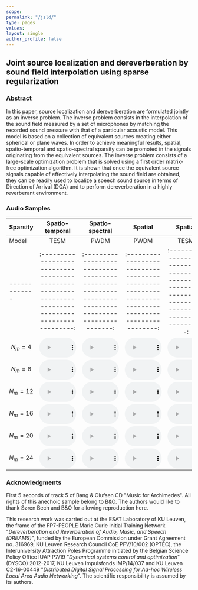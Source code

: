 ```yaml
---
scope:
permalink: "/jsld/"
type: pages
values:
layout: single
author_profile: false
---
```

<script type="text/javascript" async
  src="https://cdn.mathjax.org/mathjax/latest/MathJax.js?config=TeX-MML-AM_CHTML">
</script>
<style type="text/css">
audio {
      width: 100px;
      }
</style>

## Joint source localization and dereverberation by sound field interpolation using sparse regularization

### Abstract

In this paper, source localization and dereverberation are formulated jointly as an inverse problem. The inverse problem consists in the interpolation of the sound field measured by a set of microphones by matching the recorded sound pressure with that of a particular acoustic model. This model is based on a collection of equivalent sources creating either spherical or plane waves. In order to achieve meaningful results, spatial, spatio-temporal and spatio-spectral sparsity can be promoted in the signals originating from the equivalent sources. The inverse problem consists of a large-scale optimization problem that is solved using a first order matrix-free optimization algorithm. It is shown that once the equivalent source signals capable of effectively interpolating the sound field are obtained, they can be readily used to localize a speech sound source in terms of Direction of Arrival (DOA) and to perform dereverberation in a highly reverberant environment.

### Audio Samples

|    Sparsity    | Spatio-temporal                                                                                     | Spatio-spectral                                                                                   | Spatial                                                                                            | Spatial                                                                                              |                                                                                                       |                                                                                         |
| -------------  |:---------------------------------------------------------------------------------------------------:|:-------------------------------------------------------------------------------------------------:|:--------------------------------------------------------------------------------------------------:|:----------------------------------------------------------------------------------------------------:|:-----------------------------------------------------------------------------------------------------:|:---------------------------------------------------------------------------------------:|
|   Model        | TESM                                                                                                |PWDM                                                                                               | PWDM                                                                                               | TESM                                                                                                 |Microphone                                                                                             |Anechoic                                                                                 |
| -------------  |:---------------------------------------------------------------------------------------------------:|:-------------------------------------------------------------------------------------------------:|:--------------------------------------------------------------------------------------------------:|:----------------------------------------------------------------------------------------------------:|:-----------------------------------------------------------------------------------------------------:|:---------------------------------------------------------------------------------------:|
| $$N_{m} = 4 $$ |<audio controls="controls" type="audio/wav" src="/assets/jsld/TESM/Nm4_l1/w.wav"><a>play</a></audio> |<audio controls="controls" type="audio/wav" src="/assets/jsld/PW/Nm4_l1/w.wav"><a>play</a></audio> |<audio controls="controls" type="audio/wav" src="/assets/jsld/PW/Nm4_l21/w.wav"><a>play</a></audio> |<audio controls="controls" type="audio/wav" src="/assets/jsld/TESM/Nm4_l21/w.wav"><a>play</a></audio> | <audio controls="controls" type="audio/wav" src="/assets/jsld/TESM/Nm4_l21/p.wav"><a>play</a></audio> | <audio controls="controls" type="audio/wav" src="/assets/jsld/s.wav"><a>play</a></audio>|
| $$N_{m} = 8 $$ |<audio controls="controls" type="audio/wav" src="/assets/jsld/TESM/Nm8_l1/w.wav"><a>play</a></audio> |<audio controls="controls" type="audio/wav" src="/assets/jsld/PW/Nm8_l1/w.wav"><a>play</a></audio> |<audio controls="controls" type="audio/wav" src="/assets/jsld/PW/Nm8_l21/w.wav"><a>play</a></audio> |<audio controls="controls" type="audio/wav" src="/assets/jsld/TESM/Nm8_l21/w.wav"><a>play</a></audio> | <audio controls="controls" type="audio/wav" src="/assets/jsld/TESM/Nm8_l21/p.wav"><a>play</a></audio> | <audio controls="controls" type="audio/wav" src="/assets/jsld/s.wav"><a>play</a></audio>|
| $$N_{m} =12 $$ |<audio controls="controls" type="audio/wav" src="/assets/jsld/TESM/Nm12_l1/w.wav"><a>play</a></audio>|<audio controls="controls" type="audio/wav" src="/assets/jsld/PW/Nm12_l1/w.wav"><a>play</a></audio>|<audio controls="controls" type="audio/wav" src="/assets/jsld/PW/Nm12_l21/w.wav"><a>play</a></audio>|<audio controls="controls" type="audio/wav" src="/assets/jsld/TESM/Nm12_l21/w.wav"><a>play</a></audio>| <audio controls="controls" type="audio/wav" src="/assets/jsld/TESM/Nm12_l21/p.wav"><a>play</a></audio>| <audio controls="controls" type="audio/wav" src="/assets/jsld/s.wav"><a>play</a></audio>|
| $$N_{m} =16 $$ |<audio controls="controls" type="audio/wav" src="/assets/jsld/TESM/Nm16_l1/w.wav"><a>play</a></audio>|<audio controls="controls" type="audio/wav" src="/assets/jsld/PW/Nm16_l1/w.wav"><a>play</a></audio>|<audio controls="controls" type="audio/wav" src="/assets/jsld/PW/Nm16_l21/w.wav"><a>play</a></audio>|<audio controls="controls" type="audio/wav" src="/assets/jsld/TESM/Nm16_l21/w.wav"><a>play</a></audio>| <audio controls="controls" type="audio/wav" src="/assets/jsld/TESM/Nm16_l21/p.wav"><a>play</a></audio>| <audio controls="controls" type="audio/wav" src="/assets/jsld/s.wav"><a>play</a></audio>|
| $$N_{m} =20 $$ |<audio controls="controls" type="audio/wav" src="/assets/jsld/TESM/Nm20_l1/w.wav"><a>play</a></audio>|<audio controls="controls" type="audio/wav" src="/assets/jsld/PW/Nm20_l1/w.wav"><a>play</a></audio>|<audio controls="controls" type="audio/wav" src="/assets/jsld/PW/Nm20_l21/w.wav"><a>play</a></audio>|<audio controls="controls" type="audio/wav" src="/assets/jsld/TESM/Nm20_l21/w.wav"><a>play</a></audio>| <audio controls="controls" type="audio/wav" src="/assets/jsld/TESM/Nm20_l21/p.wav"><a>play</a></audio>| <audio controls="controls" type="audio/wav" src="/assets/jsld/s.wav"><a>play</a></audio>|
| $$N_{m} =24 $$ |<audio controls="controls" type="audio/wav" src="/assets/jsld/TESM/Nm24_l1/w.wav"><a>play</a></audio>|<audio controls="controls" type="audio/wav" src="/assets/jsld/PW/Nm24_l1/w.wav"><a>play</a></audio>|<audio controls="controls" type="audio/wav" src="/assets/jsld/PW/Nm24_l21/w.wav"><a>play</a></audio>|<audio controls="controls" type="audio/wav" src="/assets/jsld/TESM/Nm24_l21/w.wav"><a>play</a></audio>| <audio controls="controls" type="audio/wav" src="/assets/jsld/TESM/Nm24_l21/p.wav"><a>play</a></audio>| <audio controls="controls" type="audio/wav" src="/assets/jsld/s.wav"><a>play</a></audio>|


### Acknowledgments

First 5 seconds of track 5 of Bang & Olufsen CD "Music for Archimedes". All rights of this anechoic sample belong to B&O. The authors would like to thank Søren Bech and B&O for allowing reproduction here.

This research work was carried out at the ESAT Laboratory of KU Leuven, the frame of the FP7-PEOPLE Marie Curie Initial Training Network "_Dereverberation and Reverberation
of Audio, Music, and Speech (DREAMS)_", funded by the European Commission under Grant Agreement no. 316969, KU Leuven Research Council CoE PFV/10/002 (OPTEC), the Interuniversity Attraction  Poles Programme initiated by the Belgian Science Policy Office IUAP P7/19 "_Dynamical systems control and optimization_" (DYSCO) 2012-2017, KU Leuven Impulsfonds IMP/14/037 and KU Leuven C2-16-00449 "_Distributed Digital Signal Processing for Ad-hoc Wireless Local Area Audio Networking_". The scientific responsibility is assumed by its authors.

